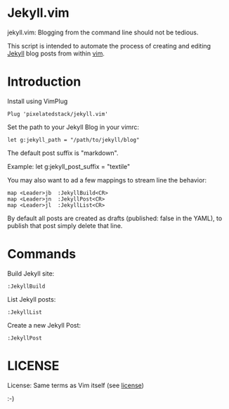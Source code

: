 Jekyll.vim
==========

jekyll.vim:  Blogging from the command line should not be tedious.

This script is intended to automate the process of creating and editing [Jekyll](http://jekyllrb.com/) blog posts from within [vim](http://www.vim.org/).

Introduction
============

Install using VimPlug

`Plug 'pixelatedstack/jekyll.vim'`

Set the path to your Jekyll Blog in your vimrc:

    let g:jekyll_path = "/path/to/jekyll/blog"

The default post suffix is "markdown". 

Example:
    let g:jekyll_post_suffix = "textile"

You may also want to ad a few mappings to stream line the behavior:

    map <Leader>jb  :JekyllBuild<CR>
    map <Leader>jn  :JekyllPost<CR>
    map <Leader>jl  :JekyllList<CR>


By default all posts are created as drafts (published: false in the YAML), to publish that post simply delete that line.

Commands
========

Build Jekyll site:

    :JekyllBuild

List Jekyll posts:

    :JekyllList

Create a new Jekyll Post:

    :JekyllPost

LICENSE
=======

License: Same terms as Vim itself (see [license](http://vimdoc.sourceforge.net/htmldoc/uganda.html#license))

:-)
